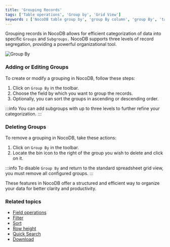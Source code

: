 ```yaml
---
title: 'Grouping Records'
tags: ['Table operations', 'Group by', 'Grid View']
keywords : ['NocoDB table group by', 'group By column', 'group By', 'table group by', 'grouping records', 'grouping','group by in table']
---
```



Grouping records in NocoDB allows for efficient categorization of data into specific `Groups` and `Subgroups.` NocoDB supports three levels of record segregation, providing a powerful organizational tool.

![Group By](https://github.com/nocodb/nocodb/assets/86527202/d4bfcdee-85ed-4c98-92ac-12055f9715e4)

### Adding or Editing Groups

To create or modify a grouping in NocoDB, follow these steps:

1. Click on `Group By` in the toolbar.
2. Choose the field by which you want to group the records.
3. Optionally, you can sort the groups in ascending or descending order.

:::info
You can add subgroups with up to three levels to further refine your categorization.
:::

### Deleting Groups

To remove a grouping in NocoDB, take these actions:

1. Click on `Group By` in the toolbar.
2. Locate the bin icon to the right of the group you wish to delete and click on it.

:::info
To disable `Group By` and return to the standard spreadsheet grid view, you must remove all configured groups.
:::

These features in NocoDB offer a structured and efficient way to organize your data for better clarity and productivity.    

### Related topics
- [Field operations](field-operations)
- [Filter](filter)
- [Sort](sort)
- [Row height](row-height)
- [Quick Search](search)
- [Download](download)